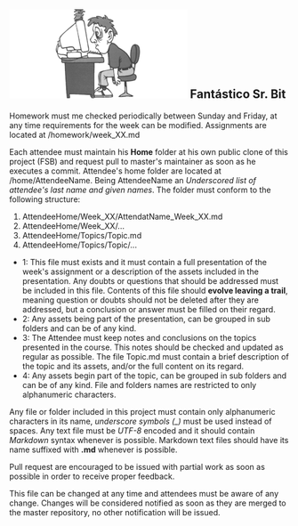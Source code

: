 ![FSB](fsb_small.png)
Fantástico Sr. Bit
-

Homework must me checked periodically between Sunday and Friday, at any time requirements for the week can be modified. Assignments are located at /homework/week_XX.md

Each attendee must maintain his **Home** folder at his own public clone of this project (FSB) and request pull to master's maintainer as soon as he executes a commit. Attendee's home folder are located at /home/AttendeeName. Being AttendeeName an *Underscored list of attendee's last name and given names*. The folder must conform to the following structure:

1. AttendeeHome/Week_XX/AttendatName_Week_XX.md
2. AttendeeHome/Week_XX/...
3. AttendeeHome/Topics/Topic.md
4. AttendeeHome/Topics/Topic/...

* 1: This file must exists and it must contain a full presentation of the week's assignment or a description of the assets included in the presentation. Any doubts or questions that should be addressed must be included in this file. Contents of this file should **evolve leaving a trail**, meaning question or doubts should not be deleted after they are addressed, but a conclusion or answer must be filled on their regard.
* 2: Any assets being part of the presentation, can be grouped in sub folders and can be of any kind.
* 3: The Attendee must keep notes and conclusions on the topics presented in the course. This notes should be checked and updated as regular as possible. The file Topic.md must contain a brief description of the topic and its assets, and/or the full content on its regard.
* 4: Any assets begin part of the topic, can be grouped in sub folders and can be of any kind. File and folders names are restricted to only alphanumeric characters.

Any file or folder included in this project must contain only alphanumeric characters in its name, *underscore symbols (_)* must be used instead of spaces. Any text file must be *UTF-8* encoded and it should contain *Markdown* syntax whenever is possible. Markdown text files should have its name suffixed with **.md** whenever is possible. 

Pull request are encouraged to be issued with partial work as soon as possible in order to receive proper feedback.

This file can be changed at any time and attendees must be aware of any change. Changes will be considered notified as soon as they are merged to the master repository, no other notification will be issued.
